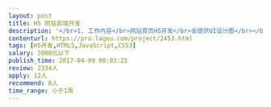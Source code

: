 ```yaml
---                
layout: post       
title: H5 网站前端开发           
description: '</br>1. 工作内容</br>网站首页H5开发</br>会提供UI设计图</br></br>2. 人员要求</br>熟悉HTML5，Javascript，CSS</br>良好沟通能力和契约精神</br>'     
contenturl: https://pro.lagou.com/project/2453.html      
tags: [H5开发,HTML5,JavaScript,CSS3]            
salary: 3000元以下          
publish_time: 2017-04-09 00:03:25         
review: 2334人                   
apply: 12人                   
recommend: 0人                   
time_range: 小于1周              
---                 
```

